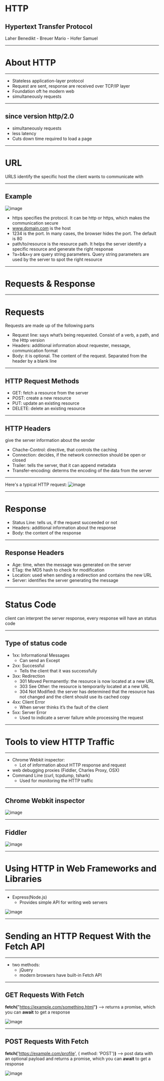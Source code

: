 # HTTP

## Hypertext Transfer Protocol

Laher Benedikt - Breuer Mario - Hofer Samuel

-----

# About HTTP

---

- Stateless application-layer protocol
- Request are sent, response are received over TCP/IP layer
- Foundation oft he modern web
- simultaneously requests 

---

## since version http/2.0

- simultaneously requests 
- less latency 
- Cuts down time required to load a page

-----

# URL

URLS identify the specific host the client wants to communicate with

---

## Example

![image](https://user-images.githubusercontent.com/71715472/200410363-735d3771-d314-4603-9dbe-3e1517941011.png)

- https specifies the protocol. It can be http or https, which makes the communication secure
- www.domain.com is the host
- 1234 is the port. In many cases, the browser hides the port. The default is 80
- path/to/resource is the resource path. It helps the server identify a specific resource and generate the right response
- ?a=b&x=y are query string parameters. Query string parameters are used by the server to spot the right resource

-----

# Requests & Response

---

# Requests

Requests are made up of the following parts

- Request line: says what’s being requested. Consist of a verb, a path, and the Http version
- Headers: additional information about requester, message, communication format
- Body: it is optional. The content of the request. Separated from the header by a blank line

---

## HTTP Request Methods

- GET: fetch a resource from the server
- POST: create a new resource
- PUT: update an existing resource
- DELETE: delete an existing resource

---

## HTTP Headers

give the server information about the sender

- Chache-Control: directive, that controls the caching
- Connection: decides, if the network connection should be open or closed
- Trailer: tells the server, that it can append metadata
- Transfer-encoding: determs the encoding of the data from the server

---

Here's a typical HTTP request:
![image](https://user-images.githubusercontent.com/71715472/200413459-d7b69a3b-bad5-44b0-9496-a684d1739744.png)

---

# Response

- Status Line: tells us, if the request succeeded or not 
- Headers: additional information about the response
- Body: the content of the response

---

## Response Headers

- Age: time, when the message was generated on the server
- ETag: the MD5 hash to check for modification
- Location: used when sending a redirection and contains the new URL
- Server: identifies the server generating the message

-----

# Status Code

client can interpret the server response, every response will have an status code

---

## Type of status code

- 1xx: Informational Messages
  - Can send an Except
- 2xx: Successful
  - Tells the client that it was successfully 
- 3xx: Redirection
  - 301 Moved Permanently: the resource is now located at a new URL   
  - 303 See Other: the resource is temporarily located at a new URL
  - 304 Not Modified: the server has determined that the resource has not changed and the client should use its cached copy 
- 4xx: Client Error
  - When server thinks it’s the fault of the client
- 5xx: Server Error
  - Used to indicate a server failure while processing the request

-----

# Tools to view HTTP Traffic

---

- Chrome Webkit inspector: 
  - Lot of information about HTTP response and request
- web debugging proxies (Fiddler, Charles Proxy, OSX)
- Command Line (curl, tcpdump, tshark)
  - Used for monitoring the HTTP traffic

---

## Chrome Webkit inspector

![image](https://user-images.githubusercontent.com/71715472/200420405-4b142fee-517d-4d72-aea4-50867b1c61b9.png)

---

## Fiddler

![image](https://user-images.githubusercontent.com/71715472/200420488-51076a64-de22-4ae4-afe9-4fe7f2a4c1cb.png)

-----

# Using HTTP in Web Frameworks and Libraries

---

- Express(Node.js)
  - Provides simple API for writing web servers 

![image](https://user-images.githubusercontent.com/71715472/200420682-c58f5e4b-203f-471b-a610-ea427c9bbd07.png)

-----

# Sending an HTTP Request With the Fetch API

---

- two methods: 
  - jQuery
  - modern browsers have built-in Fetch API

---

## GET Requests With Fetch

**fetch(**"https://example.com/something.html"**)** --> returns a promise, which you can **await** to get a response

![image](https://user-images.githubusercontent.com/71715472/200421153-a9b5d8c3-89c2-4f49-98ca-5b6fb1b8678e.png)

---

## POST Requests With Fetch
**fetch(**'https://example.com/profile', {  method: 'POST'}**)** --> post data with an optional payload and returns a promise, which you can **await** to get a response

![image](https://user-images.githubusercontent.com/71715472/200421581-44352c39-b5be-44ef-826d-8685fb31a8d6.png)
